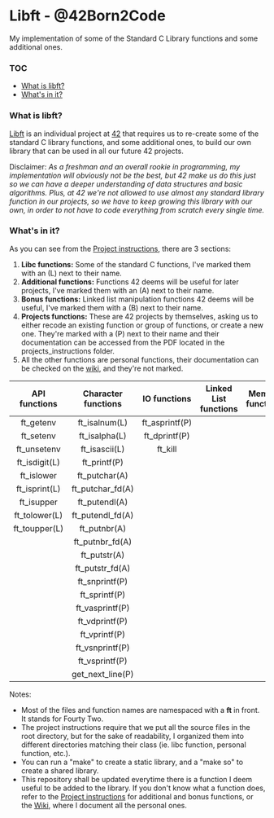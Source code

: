 # Libft - @42Born2Code
My implementation of some of the Standard C Library functions and some additional ones.

### TOC
* [What is libft?](#what-is-libft)
* [What's in it?](#whats-in-it)

### What is libft?
[Libft][1] is an individual project at [42][2] that requires us to re-create some of the standard C library functions, and some additional ones, to build our own library that can be used in all our future 42 projects.

Disclaimer: *As a freshman and an overall rookie in programming, my implementation will obviously not be the best, but 42 make us do this just so we can have a deeper understanding of data structures and basic algorithms. Plus, at 42 we're not allowed to use almost any standard library function in our projects, so we have to keep growing this library with our own, in order to not have to code everything from scratch every single time.*

### What's in it?

As you can see from the [Project instructions][1], there are 3 sections:

1.  **Libc functions:** Some of the standard C functions, I've marked them with an (L) next to their name.
2.  **Additional functions:** Functions 42 deems will be useful for later projects, I've marked them with an (A) next to their name.
3.  **Bonus functions:** Linked list manipulation functions 42 deems will be useful, I've marked them with a (B) next to their name.
4. **Projects functions:** These are 42 projects by themselves, asking us to either recode an existing function or group of functions, or create a new one. They're marked with a (P) next to their name and their documentation can be accessed from the PDF located in the projects_instructions folder.
5.  All the other functions are personal functions, their documentation can be checked on the [wiki][3], and they're not marked.

API functions | Character functions | IO functions | Linked List functions | Memory functions | String functions
:-----------: | :-----------: | :--------------: | :------------: | :------------: | :------------:
ft_getenv	 | ft_isalnum(L) | ft_asprintf(P)	|
ft_setenv	 | ft_isalpha(L) | ft_dprintf(P)	|
ft_unsetenv	 | ft_isascii(L) | ft_kill			|
 | ft_isdigit(L)	| ft_printf(P)		|
 | ft_islower	| ft_putchar(A)		|
 | ft_isprint(L) | ft_putchar_fd(A)	|
 | ft_isupper	| ft_putendl(A)		|
 | ft_tolower(L) | ft_putendl_fd(A)	|
 | ft_toupper(L) | ft_putnbr(A)		|
 | | ft_putnbr_fd(A)	|
 | | ft_putstr(A)		|
 | | ft_putstr_fd(A)	|
 | | ft_snprintf(P)	|
 | | ft_sprintf(P)		|
 | | ft_vasprintf(P)	|
 | | ft_vdprintf(P)	|
 | | ft_vprintf(P)		|
 | | ft_vsnprintf(P)	|
 | | ft_vsprintf(P)	|
 | | get_next_line(P)	|


Notes:

- Most of the files and function names are namespaced with a **ft** in front. It stands for Fourty Two.
- The project instructions require that we put all the source files in the root directory, but for the sake of readability, I organized them into different directories matching their class (ie. libc function, personal function, etc.).
- You can run a "make" to create a static library, and a "make so" to create a shared library.
- This repository shall be updated everytime there is a function I deem useful to be added to the library. If you don't know what a function does, refer to the [Project instructions][1] for additional and bonus functions, or the [Wiki][3], where I document all the personal ones.

[1]: https://github.com/jon-finkel/libft/blob/master/projects_instructions/libft.en.pdf "Libft PDF"
[2]: http://42.us.org "42 Silicon Valley"
[3]: https://github.com/jon-finkel/libft/wiki
